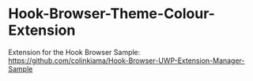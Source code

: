 # Hook-Browser-Theme-Colour-Extension
Extension for the Hook Browser Sample: https://github.com/colinkiama/Hook-Browser-UWP-Extension-Manager-Sample
